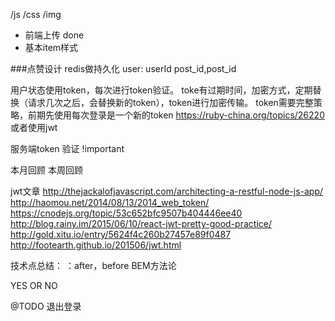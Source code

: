 /js
/css
/img

- 前端上传 done
- 基本item样式

###点赞设计
redis做持久化
user:
	userId
	post_id,post_id


用户状态使用token，每次进行token验证。
toke有过期时间，加密方式，定期替换（请求几次之后，会替换新的token），token进行加密传输。
token需要完整策略，前期先使用每次登录是一个新的token
https://ruby-china.org/topics/26220
或者使用jwt

服务端token 验证 !important



本月回顾
本周回顾

jwt文章
http://thejackalofjavascript.com/architecting-a-restful-node-js-app/
http://haomou.net/2014/08/13/2014_web_token/
https://cnodejs.org/topic/53c652bfc9507b404446ee40
http://blog.rainy.im/2015/06/10/react-jwt-pretty-good-practice/
http://gold.xitu.io/entry/5624f4c260b27457e89f0487
http://footearth.github.io/201506/jwt.html


技术点总结：
：after，before
BEM方法论

YES OR NO


@TODO 
退出登录